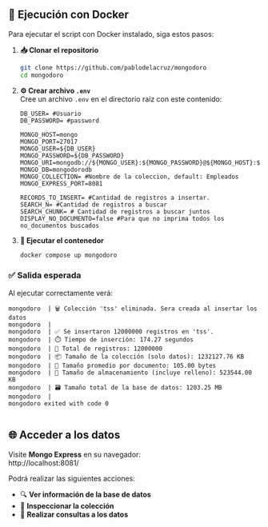 ## 🚀 Ejecución con Docker

Para ejecutar el script con Docker instalado, siga estos pasos:

1.  **📥 Clonar el repositorio**

    ```bash
    git clone https://github.com/pablodelacruz/mongodoro
    cd mongodoro
    ```

2.  **⚙️ Crear archivo `.env`**  
    Cree un archivo `.env` en el directorio raíz con este contenido:

    ```env
    DB_USER= #Usuario
    DB_PASSWORD= #password
    
    MONGO_HOST=mongo
    MONGO_PORT=27017
    MONGO_USER=${DB_USER}
    MONGO_PASSWORD=${DB_PASSWORD}
    MONGO_URI=mongodb://${MONGO_USER}:${MONGO_PASSWORD}@${MONGO_HOST}:${MONGO_PORT}
    MONGO_DB=mongodorodb
    MONGO_COLLECTION= #Nombre de la coleccion, default: Empleados
    MONGO_EXPRESS_PORT=8081
    
    RECORDS_TO_INSERT= #Cantidad de registros a insertar.
    SEARCH_N= #Cantidad de registros a buscar
    SEARCH_CHUNK= # Cantidad de registros a buscar juntos
    DISPLAY_NO_DOCUMENTO=false #Para que no imprima todos los no_documentos buscados
    ```

3.  **🐳 Ejecutar el contenedor**
    ```bash
    docker compose up mongodoro
    ```

### ✅ Salida esperada

Al ejecutar correctamente verá:

```plaintext
mongodoro  | 🗑️ Colección 'tss' eliminada. Sera creada al insertar los datos
mongodoro  |
mongodoro  | ✅ Se insertaron 12000000 registros en 'tss'.
mongodoro  | ⏱️ Tiempo de inserción: 174.27 segundos
mongodoro  | 📄 Total de registros: 12000000
mongodoro  | 📦 Tamaño de la colección (solo datos): 1232127.76 KB
mongodoro  | 🧮 Tamaño promedio por documento: 105.00 bytes
mongodoro  | 💾 Tamaño de almacenamiento (incluye relleno): 523544.00 KB
mongodoro  | 🗃️ Tamaño total de la base de datos: 1203.25 MB
mongodoro  |
mongodoro exited with code 0


```

## 🌐 Acceder a los datos

Visite **Mongo Express** en su navegador:  
http://localhost:8081/

Podrá realizar las siguientes acciones:

- 🔍 **Ver información de la base de datos**
- 📂 **Inspeccionar la colección**
- 🔎 **Realizar consultas a los datos**
